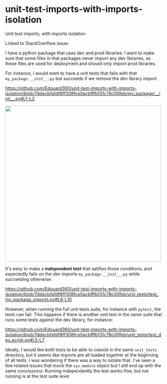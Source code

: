# unit-test-imports-with-imports-isolation
Unit test imports, with imports isolation

Linked to StackOverflow issue:

I have a python package that uses dev and prod libraries.
I want to make sure that some files in that packages never import any dev libraries, as these files are used for deployment
and should only import prod libraries.

For instance, I would want to have a unit tests that fails with that `my_package.__init__.py` but succeeds if we remove the dev library import.

https://github.com/Edouard360/unit-test-imports-with-imports-isolation/blob/7ddecbfa1df8ff308fce0acbfffb131c78c00feb/my_package/__init__.py#L1-L2
 
<img src="https://user-images.githubusercontent.com/15527397/111035109-798a0980-83de-11eb-8d95-756d290107d2.png" width="500">

It's easy to make a **independent test** that satifies those conditions, and expectedly fails on the dev imports  `my_package.__init__.py` while succeeding otherwise:

https://github.com/Edouard360/unit-test-imports-with-imports-isolation/blob/7ddecbfa1df8ff308fce0acbfffb131c78c00feb/unit_tests/test_my_package_imports.py#L6-L10

However, when running the full unit tests suite, for instance with `pytest`, the tests can fail.
This happens if there is another unit test in the same suite that runs some tests against the dev library, for instance:

https://github.com/Edouard360/unit-test-imports-with-imports-isolation/blob/7ddecbfa1df8ff308fce0acbfffb131c78c00feb/unit_tests/test_dev_script.py#L5-L7

Ideally, I would like both tests to be able to coexist in the same `unit_tests` directory, but it seems like imports
are all loaded together at the beginning of all tests. I was wondering if there was a way to isolate that.
I've seen a few related issues that mock the `sys.module` object but I still end up with the same conclusions:
Running independently the test works fine, but not running is at the test suite level 
